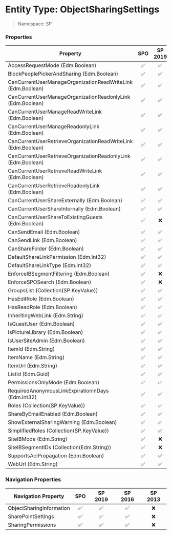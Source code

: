# Entity Type: ObjectSharingSettings

> Namespace: SP

### Properties

Property | SPO | SP 2019 | SP 2016 | SP 2013
----------|:---:|:-------:|:-------:|:-------:
AccessRequestMode (Edm.Boolean) | ✅ | ✅ | ✅ | ❌
BlockPeoplePickerAndSharing (Edm.Boolean) | ✅ | ✅ | ❌ | ❌
CanCurrentUserManageOrganizationReadWriteLink (Edm.Boolean) | ✅ | ✅ | ✅ | ❌
CanCurrentUserManageOrganizationReadonlyLink (Edm.Boolean) | ✅ | ✅ | ✅ | ❌
CanCurrentUserManageReadWriteLink (Edm.Boolean) | ✅ | ✅ | ✅ | ❌
CanCurrentUserManageReadonlyLink (Edm.Boolean) | ✅ | ✅ | ✅ | ❌
CanCurrentUserRetrieveOrganizationReadWriteLink (Edm.Boolean) | ✅ | ✅ | ✅ | ❌
CanCurrentUserRetrieveOrganizationReadonlyLink (Edm.Boolean) | ✅ | ✅ | ✅ | ❌
CanCurrentUserRetrieveReadWriteLink (Edm.Boolean) | ✅ | ✅ | ✅ | ❌
CanCurrentUserRetrieveReadonlyLink (Edm.Boolean) | ✅ | ✅ | ✅ | ❌
CanCurrentUserShareExternally (Edm.Boolean) | ✅ | ✅ | ✅ | ❌
CanCurrentUserShareInternally (Edm.Boolean) | ✅ | ✅ | ✅ | ❌
CanCurrentUserShareToExistingGuests (Edm.Boolean) | ✅ | ❌ | ❌ | ❌
CanSendEmail (Edm.Boolean) | ✅ | ✅ | ✅ | ❌
CanSendLink (Edm.Boolean) | ✅ | ✅ | ✅ | ❌
CanShareFolder (Edm.Boolean) | ✅ | ✅ | ✅ | ❌
DefaultShareLinkPermission (Edm.Int32) | ✅ | ✅ | ❌ | ❌
DefaultShareLinkType (Edm.Int32) | ✅ | ✅ | ❌ | ❌
EnforceIBSegmentFiltering (Edm.Boolean) | ✅ | ❌ | ❌ | ❌
EnforceSPOSearch (Edm.Boolean) | ✅ | ❌ | ❌ | ❌
GroupsList (Collection(SP.KeyValue)) | ✅ | ✅ | ✅ | ❌
HasEditRole (Edm.Boolean) | ✅ | ✅ | ✅ | ❌
HasReadRole (Edm.Boolean) | ✅ | ✅ | ✅ | ❌
InheritingWebLink (Edm.String) | ✅ | ✅ | ✅ | ❌
IsGuestUser (Edm.Boolean) | ✅ | ✅ | ✅ | ❌
IsPictureLibrary (Edm.Boolean) | ✅ | ✅ | ✅ | ❌
IsUserSiteAdmin (Edm.Boolean) | ✅ | ✅ | ✅ | ❌
ItemId (Edm.String) | ✅ | ✅ | ✅ | ❌
ItemName (Edm.String) | ✅ | ✅ | ✅ | ❌
ItemUrl (Edm.String) | ✅ | ✅ | ✅ | ❌
ListId (Edm.Guid) | ✅ | ✅ | ✅ | ❌
PermissionsOnlyMode (Edm.Boolean) | ✅ | ✅ | ✅ | ❌
RequiredAnonymousLinkExpirationInDays (Edm.Int32) | ✅ | ✅ | ❌ | ❌
Roles (Collection(SP.KeyValue)) | ✅ | ✅ | ✅ | ❌
ShareByEmailEnabled (Edm.Boolean) | ✅ | ✅ | ✅ | ❌
ShowExternalSharingWarning (Edm.Boolean) | ✅ | ✅ | ✅ | ❌
SimplifiedRoles (Collection(SP.KeyValue)) | ✅ | ✅ | ✅ | ❌
SiteIBMode (Edm.String) | ✅ | ❌ | ❌ | ❌
SiteIBSegmentIDs (Collection(Edm.String)) | ✅ | ❌ | ❌ | ❌
SupportsAclPropagation (Edm.Boolean) | ✅ | ✅ | ✅ | ❌
WebUrl (Edm.String) | ✅ | ✅ | ✅ | ❌

### Navigation Properties

Navigation Property | SPO | SP 2019 | SP 2016 | SP 2013
----------|:---:|:-------:|:-------:|:-------:
ObjectSharingInformation | ✅ | ✅ | ✅ | ❌
SharePointSettings | ✅ | ✅ | ✅ | ❌
SharingPermissions | ✅ | ✅ | ✅ | ❌